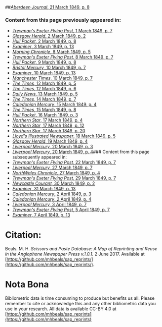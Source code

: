##[*Aberdeen Journal*, 21 March 1849, p. 8](https://mhbeals.github.io/sap_html/Aberdeen-Journal/Aberdeen-Journal-21-March-1849-p-8)

### Content from this page previously appeared in:
+ [*Trewman's Exeter Flying Post*, 1 March 1849, p. 7](https://mhbeals.github.io/sap_html/Trewman's-Exeter-Flying-Post/Trewman's-Exeter-Flying-Post-1-March-1849-p-7)
+ [*Glasgow Herald*, 2 March 1849, p. 2](https://mhbeals.github.io/sap_html/Glasgow-Herald/Glasgow-Herald-2-March-1849-p-2)
+ [*Hull Packet*, 2 March 1849, p. 8](https://mhbeals.github.io/sap_html/Hull-Packet/Hull-Packet-2-March-1849-p-8)
+ [*Examiner*, 3 March 1849, p. 13](https://mhbeals.github.io/sap_html/Examiner/Examiner-3-March-1849-p-13)
+ [*Morning Chronicle*, 8 March 1849, p. 5](https://mhbeals.github.io/sap_html/Morning-Chronicle/Morning-Chronicle-8-March-1849-p-5)
+ [*Trewman's Exeter Flying Post*, 8 March 1849, p. 7](https://mhbeals.github.io/sap_html/Trewman's-Exeter-Flying-Post/Trewman's-Exeter-Flying-Post-8-March-1849-p-7)
+ [*Hull Packet*, 9 March 1849, p. 8](https://mhbeals.github.io/sap_html/Hull-Packet/Hull-Packet-9-March-1849-p-8)
+ [*Bristol Mercury*, 10 March 1849, p. 7](https://mhbeals.github.io/sap_html/Bristol-Mercury/Bristol-Mercury-10-March-1849-p-7)
+ [*Examiner*, 10 March 1849, p. 13](https://mhbeals.github.io/sap_html/Examiner/Examiner-10-March-1849-p-13)
+ [*Manchester Times*, 10 March 1849, p. 7](https://mhbeals.github.io/sap_html/Manchester-Times/Manchester-Times-10-March-1849-p-7)
+ [*The Times*, 12 March 1849, p. 5](https://mhbeals.github.io/sap_html/The-Times/The-Times-12-March-1849-p-5)
+ [*The Times*, 12 March 1849, p. 6](https://mhbeals.github.io/sap_html/The-Times/The-Times-12-March-1849-p-6)
+ [*Daily News*, 13 March 1849, p. 5](https://mhbeals.github.io/sap_html/Daily-News/Daily-News-13-March-1849-p-5)
+ [*The Times*, 14 March 1849, p. 7](https://mhbeals.github.io/sap_html/The-Times/The-Times-14-March-1849-p-7)
+ [*Caledonian Mercury*, 15 March 1849, p. 4](https://mhbeals.github.io/sap_html/Caledonian-Mercury/Caledonian-Mercury-15-March-1849-p-4)
+ [*The Times*, 15 March 1849, p. 8](https://mhbeals.github.io/sap_html/The-Times/The-Times-15-March-1849-p-8)
+ [*Hull Packet*, 16 March 1849, p. 3](https://mhbeals.github.io/sap_html/Hull-Packet/Hull-Packet-16-March-1849-p-3)
+ [*Northern Star*, 17 March 1849, p. 4](https://mhbeals.github.io/sap_html/Northern-Star/Northern-Star-17-March-1849-p-4)
+ [*Northern Star*, 17 March 1849, p. 12](https://mhbeals.github.io/sap_html/Northern-Star/Northern-Star-17-March-1849-p-12)
+ [*Northern Star*, 17 March 1849, p. 20](https://mhbeals.github.io/sap_html/Northern-Star/Northern-Star-17-March-1849-p-20)
+ [*Lloyd's Illustrated Newspaper*, 18 March 1849, p. 5](https://mhbeals.github.io/sap_html/Lloyd's-Illustrated-Newspaper/Lloyd's-Illustrated-Newspaper-18-March-1849-p-5)
+ [*Glasgow Herald*, 19 March 1849, p. 4](https://mhbeals.github.io/sap_html/Glasgow-Herald/Glasgow-Herald-19-March-1849-p-4)
+ [*Liverpool Mercury*, 20 March 1849, p. 3](https://mhbeals.github.io/sap_html/Liverpool-Mercury/Liverpool-Mercury-20-March-1849-p-3)
+ [*Liverpool Mercury*, 20 March 1849, p. 4](https://mhbeals.github.io/sap_html/Liverpool-Mercury/Liverpool-Mercury-20-March-1849-p-4)### Content from this page subsequently appeared in:
+ [*Trewman's Exeter Flying Post*, 22 March 1849, p. 7](https://mhbeals.github.io/sap_html/Trewman's-Exeter-Flying-Post/Trewman's-Exeter-Flying-Post-22-March-1849-p-7)
+ [*Liverpool Mercury*, 27 March 1849, p. 7](https://mhbeals.github.io/sap_html/Liverpool-Mercury/Liverpool-Mercury-27-March-1849-p-7)
+ [*NorthWales Chronicle*, 27 March 1849, p. 4](https://mhbeals.github.io/sap_html/NorthWales-Chronicle/NorthWales-Chronicle-27-March-1849-p-4)
+ [*Trewman's Exeter Flying Post*, 29 March 1849, p. 7](https://mhbeals.github.io/sap_html/Trewman's-Exeter-Flying-Post/Trewman's-Exeter-Flying-Post-29-March-1849-p-7)
+ [*Newcastle Courant*, 30 March 1849, p. 2](https://mhbeals.github.io/sap_html/Newcastle-Courant/Newcastle-Courant-30-March-1849-p-2)
+ [*Examiner*, 31 March 1849, p. 13](https://mhbeals.github.io/sap_html/Examiner/Examiner-31-March-1849-p-13)
+ [*Caledonian Mercury*, 2 April 1849, p. 3](https://mhbeals.github.io/sap_html/Caledonian-Mercury/Caledonian-Mercury-2-April-1849-p-3)
+ [*Caledonian Mercury*, 2 April 1849, p. 4](https://mhbeals.github.io/sap_html/Caledonian-Mercury/Caledonian-Mercury-2-April-1849-p-4)
+ [*Liverpool Mercury*, 3 April 1849, p. 7](https://mhbeals.github.io/sap_html/Liverpool-Mercury/Liverpool-Mercury-3-April-1849-p-7)
+ [*Trewman's Exeter Flying Post*, 5 April 1849, p. 7](https://mhbeals.github.io/sap_html/Trewman's-Exeter-Flying-Post/Trewman's-Exeter-Flying-Post-5-April-1849-p-7)
+ [*Examiner*, 7 April 1849, p. 13](https://mhbeals.github.io/sap_html/Examiner/Examiner-7-April-1849-p-13)
                    
# Citation: 

Beals. M. H. *Scissors and Paste Database: A Map of Reprinting and Reuse in the Anglophone Newspaper Press v.1.0.1.* 2 June 2017. Available at [https://github.com/mhbeals/sap_reprints/](https://github.com/mhbeals/sap_reprints/). 
                    
# Nota Bona

Bibliometric data is time consuming to produce but benefits us all. Please remember to cite or acknowledge this and any other bibliometric data you use in your research. All data is available CC-BY 4.0 at [https://github.com/mhbeals/sap_reprints](https://github.com/mhbeals/sap_reprints)